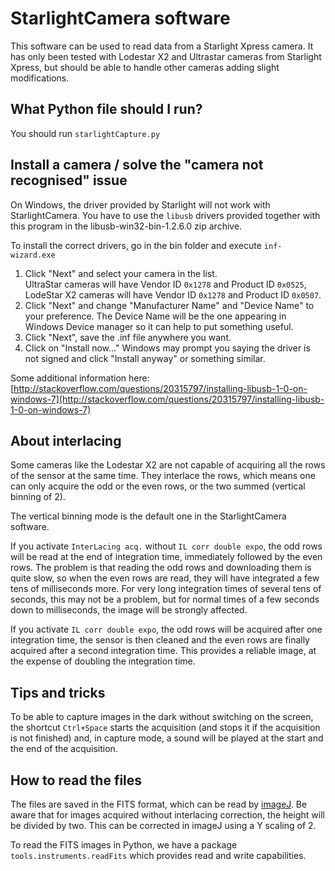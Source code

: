 # StarlightCamera software

This software can be used to read data from a Starlight Xpress camera. It has only been tested with Lodestar X2 and Ultrastar cameras from Starlight Xpress, but should be able to handle other cameras adding slight modifications.

## What Python file should I run?

You should run `starlightCapture.py`


## Install a camera / solve the "camera not recognised" issue

On Windows, the driver provided by Starlight will not work with 
StarlightCamera. You have to use the `libusb` drivers provided together with this program in the libusb-win32-bin-1.2.6.0 zip archive.

To install the correct drivers, go in the bin folder and execute `inf-wizard.exe`

1. Click "Next" and select your camera in the list.  
UltraStar cameras will have Vendor ID `0x1278` and Product ID `0x0525`, LodeStar X2 cameras will have Vendor ID `0x1278` and Product ID `0x0507`.
2. Click "Next" and change "Manufacturer Name" and "Device Name" to your
    preference. The Device Name will be the one appearing in Windows Device manager so it can help to put something useful.
3. Click "Next", save the .inf file anywhere you want.
4. Click on "Install now..." Windows may prompt you saying the driver is
    not signed and click "Install anyway" or something similar.

Some additional information here: [http://stackoverflow.com/questions/20315797/installing-libusb-1-0-on-windows-7](http://stackoverflow.com/questions/20315797/installing-libusb-1-0-on-windows-7)

## About interlacing

Some cameras like the Lodestar X2 are not capable of acquiring all the rows of the sensor at the same time. They interlace the rows, which means one can only acquire the odd or the even rows, or the two summed (vertical binning of 2). 

The vertical binning mode is the default one in the StarlightCamera software. 

If you activate `InterLacing acq.` without `IL corr double expo`, the odd rows will be read at the end of integration time, immediately followed by the even rows. The problem is that reading the odd rows and downloading them is quite slow, so when the even rows are read, they will have integrated a few tens of milliseconds more. For very long integration times of several tens of seconds, this may not be a problem, but for normal times of a few seconds down to milliseconds, the image will be strongly affected. 

If you activate `IL corr double expo`, the odd rows will be acquired after one integration time, the sensor is then cleaned and the even rows are finally acquired after a second integration time. This provides a reliable image, at the expense of doubling the integration time.

## Tips and tricks

To be able to capture images in the dark without switching on the screen, the shortcut `Ctrl+Space` starts the acquisition (and stops it if the acquisition is not finished) and, in capture mode, a sound will be played at the start and the end of the acquisition.

## How to read the files

The files are saved in the FITS format, which can be read by [imageJ](https://imagej.nih.gov/ij/). Be aware that for images acquired without interlacing correction, the height will be divided by two. This can be corrected in imageJ using a Y scaling of 2.

To read the FITS images in Python, we have a package `tools.instruments.readFits` which provides read and write capabilities.